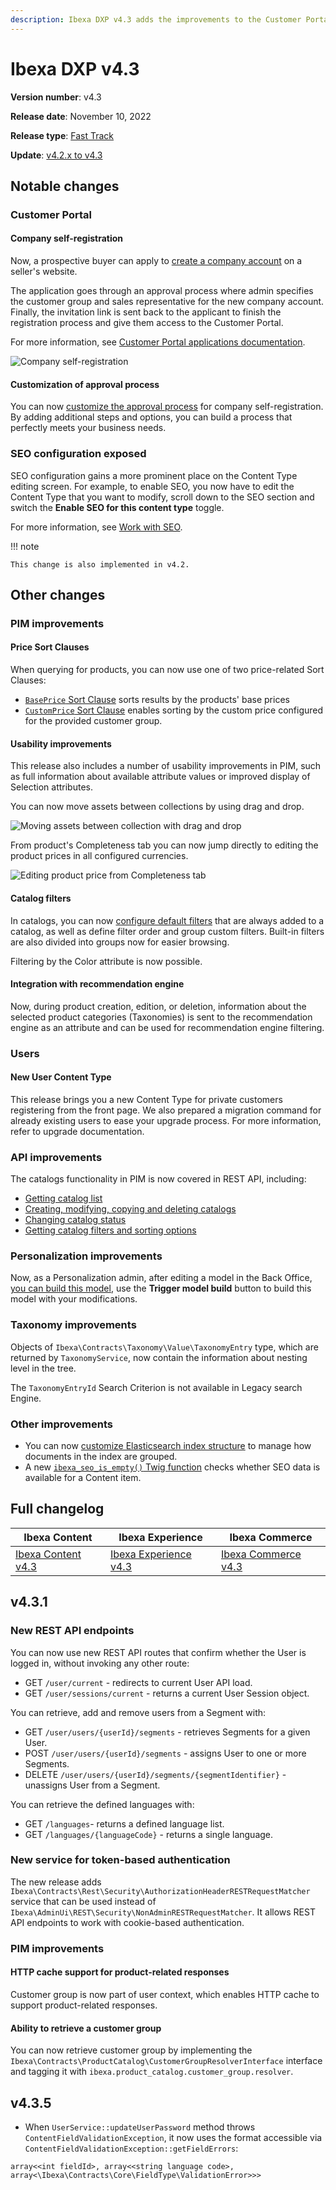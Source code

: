 ```yaml
---
description: Ibexa DXP v4.3 adds the improvements to the Customer Portal, PIM and SEO.
---
```



<!-- vale off -->
# Ibexa DXP v4.3

**Version number**: v4.3

**Release date**: November 10, 2022

**Release type**: [Fast Track](https://support.ibexa.co/Public/service-life)

**Update**: [v4.2.x to v4.3](https://doc.ibexa.co/en/4.3/update_and_migration/from_4.2/update_from_4.2/)

## Notable changes

### Customer Portal

#### Company self-registration

Now, a prospective buyer can apply to [create a company account](https://doc.ibexa.co/projects/userguide/en/latest/shop_administration/company_self_registration/) on a seller's website.

The application goes through an approval process
where admin specifies the customer group and sales representative for the new company account.
Finally, the invitation link is sent back to the applicant to finish the registration process
and give them access to the Customer Portal.

For more information, see [Customer Portal applications documentation](https://doc.ibexa.co/en/latest/customer_management/cp_applications/).

![Company self-registration](img/4.3_self_registration.png)

#### Customization of approval process

You can now [customize the approval process](https://doc.ibexa.co/en/latest/customer_management/cp_applications/#customization-of-an-approval-process) for company self-registration.
By adding additional steps and options, you can build a process that perfectly meets your business needs.

### SEO configuration exposed

SEO configuration gains a more prominent place on the Content Type editing screen.
For example, to enable SEO, you now have to edit the Content Type that you want to modify, 
scroll down to the SEO section and switch the **Enable SEO for this content type** toggle.

For more information, see [Work with SEO](https://doc.ibexa.co/projects/userguide/en/latest/search_engine_optimization/work_with_seo/).

!!! note

    This change is also implemented in v4.2.

## Other changes

### PIM improvements

#### Price Sort Clauses

When querying for products, you can now use one of two price-related Sort Clauses:

- [`BasePrice` Sort Clause](https://doc.ibexa.co/en/master/search/sort_clause_reference/baseprice_sort_clause/) sorts results by the products' base prices
- [`CustomPrice` Sort Clause](https://doc.ibexa.co/en/master/search/sort_clause_reference/customprice_sort_clause/) enables sorting by the custom price configured for the provided customer group.

#### Usability improvements

This release also includes a number of usability improvements in PIM,
such as full information about available attribute values or improved display of Selection attributes.

You can now move assets between collections by using drag and drop.

![Moving assets between collection with drag and drop](img/4.3_collection_dnd.png)

From product's Completeness tab you can now jump directly to editing the product prices in all configured currencies.

![Editing product price from Completeness tab](img/4.3_edit_product_price.png)

#### Catalog filters

In catalogs, you can now [configure default filters](https://doc.ibexa.co/en/master/pim/pim_configuration/#catalog-filters) that are always added to a catalog,
as well as define filter order and group custom filters.
Built-in filters are also divided into groups now for easier browsing.

Filtering by the Color attribute is now possible.

#### Integration with recommendation engine

Now, during product creation, edition, or deletion, information about the selected product categories (Taxonomies) is sent to the recommendation engine as an attribute
and can be used for recommendation engine filtering.

### Users

#### New User Content Type

This release brings you a new Content Type for private customers registering from the front page.
We also prepared a migration command for already existing users to ease your upgrade process.
For more information, refer to upgrade documentation.

### API improvements

The catalogs functionality in PIM is now covered in REST API, including:

- [Getting catalog list](https://doc.ibexa.co/en/4.3/api/rest_api/rest_api_reference/rest_api_reference.html#product-catalog-filter-catalogs)
- [Creating, modifying, copying and deleting catalogs](https://doc.ibexa.co/en/4.3/api/rest_api/rest_api_reference/rest_api_reference.html#product-catalog-create-catalog)
- [Changing catalog status](https://doc.ibexa.co/en/4.3/api/rest_api/rest_api_reference/rest_api_reference.html#product-catalog-update-catalog)
- [Getting catalog filters and sorting options](https://doc.ibexa.co/en/4.3/api/rest_api/rest_api_reference/rest_api_reference.html#product-catalog-load-catalog-filters)

### Personalization improvements

Now, as a Personalization admin, after editing a model in the Back Office,
[you can build this model](https://doc.ibexa.co/projects/userguide/en/master/personalization/recommendation_models/#trigger-model-build), use the **Trigger model build** button to build this model with your modifications.

### Taxonomy improvements

Objects of `Ibexa\Contracts\Taxonomy\Value\TaxonomyEntry` type,
which are returned by `TaxonomyService`, now contain the information about nesting level in the tree.

The `TaxonomyEntryId` Search Criterion is not available in Legacy search Engine.

### Other improvements

- You can now [customize Elasticsearch index structure](https://doc.ibexa.co/en/master/search/extensibility/customize_elasticsearch_index_structure/) to manage how documents in the index are grouped.
- A new [`ibexa_seo_is_empty()` Twig function](https://doc.ibexa.co/en/master/templating/twig_function_reference/content_twig_functions/#ibexa_content_name) checks whether SEO data is available for a Content item.

## Full changelog

| Ibexa Content  | Ibexa Experience  | Ibexa Commerce |
|--------------|------------|------------|
| [Ibexa Content v4.3](https://github.com/ibexa/content/releases/tag/v4.3.0) | [Ibexa Experience v4.3](https://github.com/ibexa/experience/releases/tag/v4.3.0) | [Ibexa Commerce v4.3](https://github.com/ibexa/commerce/releases/tag/v4.3.0)|

## v4.3.1

### New REST API endpoints 

You can now use new REST API routes that confirm whether the User is logged in,
without invoking any other route:

- GET `/user/current` - redirects to current User API load.
- GET `/user/sessions/current` - returns a current User Session object.

You can retrieve, add and remove users from a Segment with:

- GET `/user/users/{userId}/segments` - retrieves Segments for a given User.
- POST `/user/users/{userId}/segments` - assigns User to one or more Segments.
- DELETE `/user/users/{userId}/segments/{segmentIdentifier}` - unassigns User from a Segment.

You can retrieve the defined languages with:

- GET `/languages`- returns a defined language list.
- GET `/languages/{languageCode}` - returns a single language.

### New service for token-based authentication

The new release adds `Ibexa\Contracts\Rest\Security\AuthorizationHeaderRESTRequestMatcher` service that can be used instead of `Ibexa\AdminUi\REST\Security\NonAdminRESTRequestMatcher`.
It allows REST API endpoints to work with cookie-based authentication.

### PIM improvements

#### HTTP cache support for product-related responses

Customer group is now part of user context, which enables HTTP cache to support 
product-related responses.

#### Ability to retrieve a customer group

You can now retrieve customer group by implementing the `Ibexa\Contracts\ProductCatalog\CustomerGroupResolverInterface` interface and tagging it with `ibexa.product_catalog.customer_group.resolver`.

## v4.3.5

- When `UserService::updateUserPassword` method throws `ContentFieldValidationException`,
it now uses the format accessible via `ContentFieldValidationException::getFieldErrors`:

```
array<<int fieldId>, array<<string language code>, array<\Ibexa\Contracts\Core\FieldType\ValidationError>>>
```

